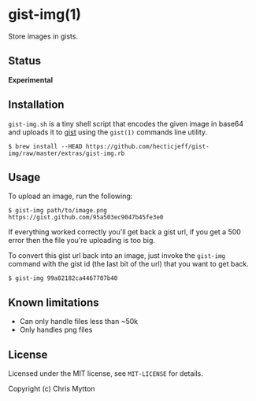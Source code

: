 # gist-img(1)

Store images in gists.

## Status

**Experimental**

## Installation

`gist-img.sh` is a tiny shell script that encodes the given image
in base64 and uploads it to [gist](https://gist.github.com) using
the `gist(1)` commands line utility.

    $ brew install --HEAD https://github.com/hecticjeff/gist-img/raw/master/extras/gist-img.rb

## Usage

To upload an image, run the following:

    $ gist-img path/to/image.png
    https://gist.github.com/95a503ec9047b45fe3e0

If everything worked correctly you'll get back a gist url, if you get a
500 error then the file you're uploading is too big.

To convert this gist url back into an image, just invoke the `gist-img`
command with the gist id (the last bit of the url) that you want to get back.

    $ gist-img 99a02182ca4467707b40
    

## Known limitations

* Can only handle files less than ~50k
* Only handles png files

## License

Licensed under the MIT license, see `MIT-LICENSE` for details.

Copyright (c) Chris Mytton
